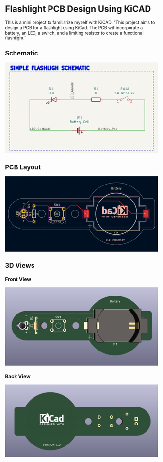 # Flashlight PCB Design Using KiCAD
This is a mini project to familiarize myself with KiCAD. "This project aims to design a PCB for a flashlight using KiCad. The PCB will incorporate a battery, an LED, a switch, and a limiting resistor to create a functional flashlight."


## Schematic


![Schematic](https://github.com/Brafamous/Flashlight-PCB-Design-Using-KiCAD/blob/main/Screenshots/schematic.PNG)


## PCB Layout


![PCB Layout](https://github.com/Brafamous/Flashlight-PCB-Design-Using-KiCAD/blob/main/Screenshots/Layout.PNG)


## 3D Views
### Front View


![Front View](https://github.com/Brafamous/Flashlight-PCB-Design-Using-KiCAD/blob/main/Screenshots/View1.PNG)

### Back View

![Back View](https://github.com/Brafamous/Flashlight-PCB-Design-Using-KiCAD/blob/main/Screenshots/view_back.PNG)

